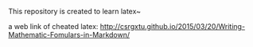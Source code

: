This repository is created to learn latex~

a web link of cheated latex:
http://csrgxtu.github.io/2015/03/20/Writing-Mathematic-Fomulars-in-Markdown/
